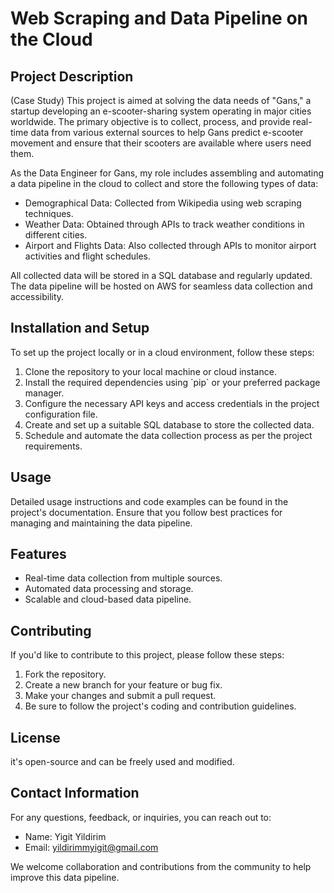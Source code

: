 # Web Scraping and Data Pipeline on the Cloud

## Project Description 
(Case Study)
This project is aimed at solving the data needs of \"Gans,\" a startup developing an e-scooter-sharing
system operating in major cities worldwide. The primary objective is to
collect, process, and provide real-time data from various external
sources to help Gans predict e-scooter movement and ensure that their
scooters are available where users need them.

As the Data Engineer for Gans, my role includes assembling and
automating a data pipeline in the cloud to collect and store the
following types of data:

- Demographical Data\: Collected from Wikipedia using web
scraping techniques. 
- Weather Data\: Obtained through APIs to
track weather conditions in different cities.
 - Airport and Flights Data\: Also collected through APIs to monitor airport activities and
flight schedules.

All collected data will be stored in a SQL database and regularly
updated. The data pipeline will be hosted on AWS for seamless data
collection and accessibility.

## Installation and Setup

To set up the project locally or in a cloud environment, follow these
steps:

1. Clone the repository to your local machine or cloud instance. 
2. Install the required dependencies using \`pip\` or your preferred
package manager. 
3. Configure the necessary API keys and access credentials in the project configuration file. 
4. Create and set up a suitable SQL database to store the collected data. 
5. Schedule and automate the data collection process as per the project requirements.

## Usage

Detailed usage instructions and code examples can be found in the
project\'s documentation. Ensure that you follow best practices for
managing and maintaining the data pipeline.

## Features

- Real-time data collection from multiple sources. 
- Automated data processing and storage.
- Scalable and cloud-based data pipeline.

## Contributing

If you\'d like to contribute to this project, please follow these steps:

1. Fork the repository. 
2. Create a new branch for your feature or bug fix.
3. Make your changes and submit a pull request.
4. Be sure to follow the project\'s coding and contribution guidelines.

## License

it\'s open-source and can be freely used and modified.

## Contact Information

For any questions, feedback, or inquiries, you can reach out to:

- Name: Yigit Yildirim
- Email: yildirimmyigit@gmail.com

We welcome collaboration and contributions from the community to help
improve this data pipeline.
